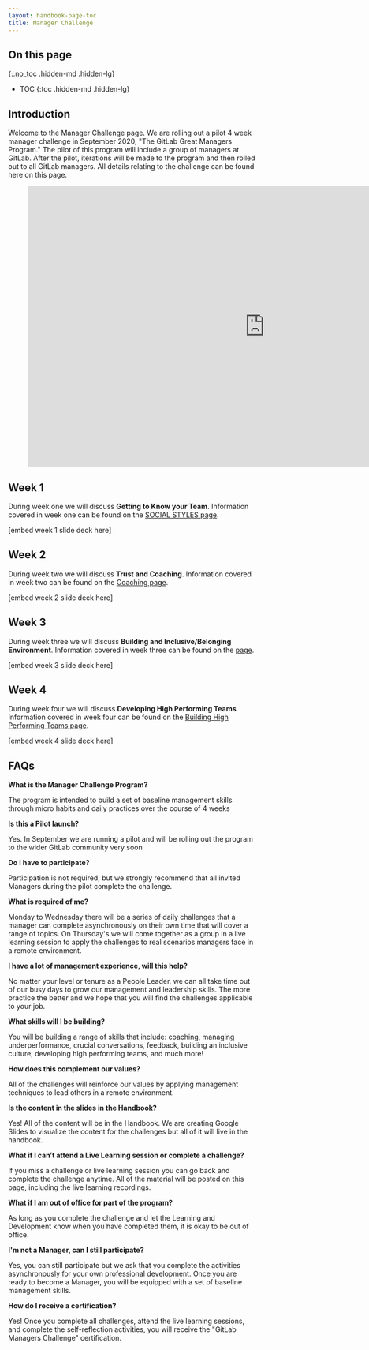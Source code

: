 ```yaml
---
layout: handbook-page-toc
title: Manager Challenge
---
```


## On this page
{:.no_toc .hidden-md .hidden-lg}

- TOC
{:toc .hidden-md .hidden-lg}

## Introduction

Welcome to the Manager Challenge page. We are rolling out a pilot 4 week manager challenge in September 2020, "The GitLab Great Managers Program." The pilot of this program will include a group of managers at GitLab. After the pilot, iterations will be made to the program and then rolled out to all GitLab managers. All details relating to the challenge can be found here on this page. 

<figure class="video_container">
<iframe src="https://docs.google.com/presentation/d/e/2PACX-1vST_3shd7g0Y6E46JaCdtpXKHfj6D8TAjF-fgZ4IiZ_1NETN2f8ROjBE6NtOpCSs0YXwWgYq-oHryO9/embed?start=true&loop=false&delayms=3000" frameborder="0" width="960" height="569" allowfullscreen="true" mozallowfullscreen="true" webkitallowfullscreen="true"></iframe>
</figure>

## Week 1

During week one we will discuss **Getting to Know your Team**. Information covered in week one can be found on the [SOCIAL STYLES page](/handbook/people-group/learning-and-development/emotional-intelligence/social-styles/). 

[embed week 1 slide deck here] 

## Week 2

During week two we will discuss **Trust and Coaching**. Information covered in week two can be found on the [Coaching page](/handbook/people-group/learning-and-development/career-development/coaching/). 

[embed week 2 slide deck here] 

## Week 3

During week three we will discuss **Building and Inclusive/Belonging Environment**. Information covered in week three can be found on the [page](). 

[embed week 3 slide deck here] 

## Week 4

During week four we will discuss **Developing High Performing Teams**. Information covered in week four can be found on the [Building High Performing Teams page](/handbook/people-group/learning-and-development/building-high-performing-teams/).  

[embed week 4 slide deck here] 


## FAQs

**What is the Manager Challenge Program?**

The program is intended to build a set of baseline management skills through micro habits and daily practices over the course of 4 weeks 

**Is this a Pilot launch?**

Yes. In September we are running a pilot and will be rolling out the program to the wider GitLab community very soon

**Do I have to participate?**

Participation is not required, but we strongly recommend that all invited Managers during the pilot complete the challenge. 

**What is required of me?**

Monday to Wednesday there will be a series of daily challenges that a manager can complete asynchronously on their own time that will cover a range of topics. On Thursday's we will come together as a group in a live learning session to apply the challenges to real scenarios managers face in a remote environment. 

**I have a lot of management experience, will this help?**

No matter your level or tenure as a People Leader, we can all take time out of our busy days to grow our management and leadership skills. The more practice the better and we hope that you will find the challenges applicable to your job.

**What skills will I be building?**

You will be building a range of skills that include: coaching, managing underperformance, crucial conversations, feedback, building an inclusive culture, developing high performing teams, and much more!  

**How does this complement our values?**

All of the challenges will reinforce our values by applying management techniques to lead others in a remote environment.  

**Is the content in the slides in the Handbook?**

Yes! All of the content will be in the Handbook. We are creating Google Slides to visualize the content for the challenges but all of it will live in the handbook. 

**What if I can’t attend a Live Learning session or complete a challenge?**

If you miss a challenge or live learning session you can go back and complete the challenge anytime. All of the material will be posted on this page, including the live learning recordings. 

**What if I am out of office for part of the program?**

As long as you complete the challenge and let the Learning and Development know when you have completed them, it is okay to be out of office. 

**I'm not a Manager, can I still participate?**

Yes, you can still participate but we ask that you complete the activities asynchronously for your own professional development. Once you are ready to become a Manager, you will be equipped with a set of baseline management skills. 

**How do I receive a certification?**

Yes! Once you complete all challenges, attend the live learning sessions, and complete the self-reflection activities, you will receive the "GitLab Managers Challenge" certification.
